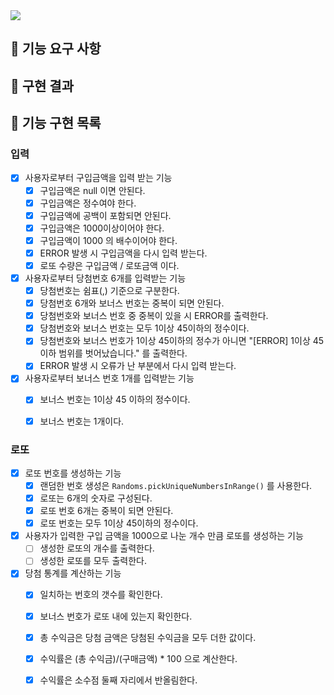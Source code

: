 <img src="https://capsule-render.vercel.app/api?type=transparent&color=auto&height=200&section=header&text=Lotto&fontSize=90" />

## 🚀 기능 요구 사항

## 👀 구현 결과

## 🎯 기능 구현 목록


### 입력
- [X] 사용자로부터 구입금액을 입력 받는 기능
  - [X] 구입금액은 null 이면 안된다.
  - [X] 구입금액은 정수여야 한다.
  - [X] 구입금액에 공백이 포함되면 안된다.
  - [X] 구입금액은 1000이상이어야 한다.
  - [X] 구입금액이 1000 의 배수이어야 한다.
  - [X] ERROR 발생 시 구입금액을 다시 입력 받는다.
  - [X] 로또 수량은 구입금액 / 로또금액 이다.
- [X] 사용자로부터 당첨번호 6개를 입력받는 기능
    - [X] 당첨번호는 쉼표(,) 기준으로 구분한다.
    - [X] 당첨번호 6개와 보너스 번호는 중복이 되면 안된다.
    - [X] 당첨번호와 보너스 번호 중 중복이 있을 시 ERROR를 출력한다.
    - [X] 당첨번호와 보너스 번호는 모두 1이상 45이하의 정수이다.
    - [X] 당첨번호와 보너스 번호가 1이상 45이하의 정수가 아니면 "[ERROR] 1이상 45이하 범위를 벗어났습니다." 를 출력한다.
    - [X] ERROR 발생 시 오류가 난 부분에서 다시 입력 받는다.
- [X] 사용자로부터 보너스 번호 1개를 입력받는 기능
  - [X] 보너스 번호는 1이상 45 이하의 정수이다.
  - [X] 보너스 번호는 1개이다.


### 로또 
- [X] 로또 번호를 생성하는 기능
    - [X] 랜덤한 번호 생성은 `Randoms.pickUniqueNumbersInRange()` 를 사용한다.
    - [X] 로또는 6개의 숫자로 구성된다. 
    - [X] 로또 번호 6개는 중복이 되면 안된다.
    - [X] 로또 번호는 모두 1이상 45이하의 정수이다.
- [X] 사용자가 입력한 구입 금액을 1000으로 나눈 개수 만큼 로또를 생성하는 기능
  - [ ] 생성한 로또의 개수를 출력한다. 
  - [ ] 생성한 로또를 모두 출력한다.
- [X] 당첨 통계를 계산하는 기능
  - [X] 일치하는 번호의 갯수를 확인한다.
  - [X] 보너스 번호가 로또 내에 있는지 확인한다.
  - [X] 총 수익금은 당첨 금액은 당첨된 수익금을 모두 더한 값이다.
  - [X] 수익률은 (총 수익금)/(구매금액) * 100 으로 계산한다.
  - [X] 수익률은 소수점 둘째 자리에서 반올림한다.

